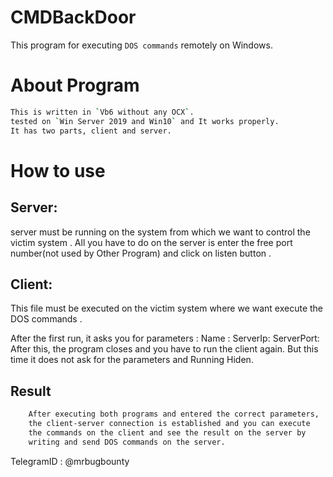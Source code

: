 # CMDBackDoor
This program for executing `DOS commands` remotely on Windows.

# About Program

```bash
This is written in `Vb6 without any OCX`.
tested on `Win Server 2019 and Win10` and It works properly.
It has two parts, client and server.
  ```
  
# How to use
## Server:
server must be running on the system from which we want to control the victim system .
All you have to do on the server is enter the free port number(not used by Other Program) and click on listen button .

## Client:
This file must be executed on the victim system where we want execute the DOS commands .

After the first run, it asks you for parameters :
Name : <Name show in Server File>
ServerIp: <The system Ip in which we run the server >
ServerPort: <The port number we entered on the server >
After this, the program closes and you have to run the client again. But this time it does not ask for the parameters and Running Hiden. 

## Result
```bash
	After executing both programs and entered the correct parameters,
	the client-server connection is established and you can execute
	the commands on the client and see the result on the server by 
	writing and send DOS commands on the server. 
```
TelegramID : @mrbugbounty	
